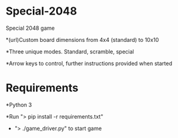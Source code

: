 # Special-2048
Special 2048 game

*(url)Custom board dimensions from 4x4 (standard) to 10x10

*Three unique modes. Standard, scramble, special

*Arrow keys to control, further instructions provided when started

# Requirements
*Python 3

*Run "> pip install -r requirements.txt"

* "> ./game_driver.py" to start game



